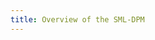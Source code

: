 ```yaml
---
title: Overview of the SML-DPM
---
```


<script setup>
    import SMLDPMOverview from '../components/SMLDPMOverview.vue'
</script>

<SMLDPMOverview />